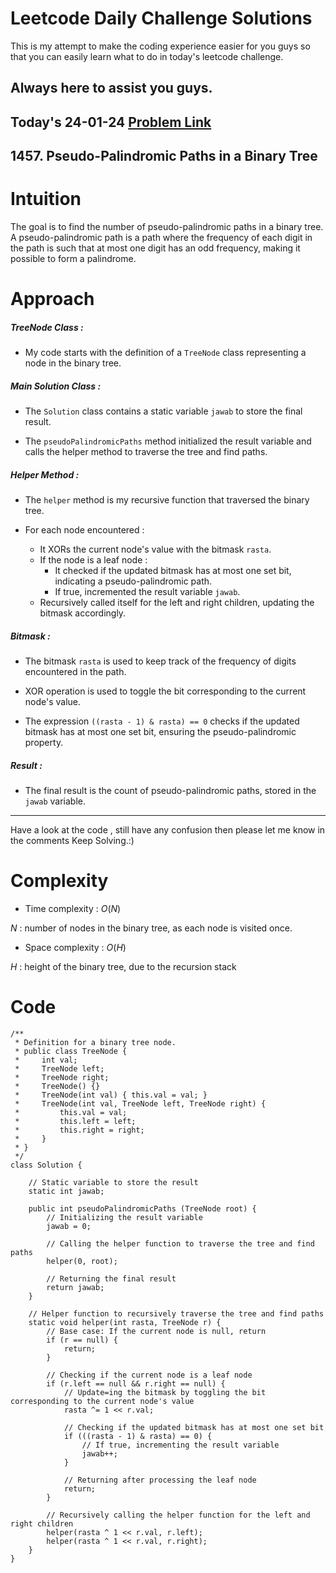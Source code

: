 # Leetcode Daily Challenge Solutions

This is my attempt to make the coding experience easier for you guys so that you can easily learn what to do in today's leetcode challenge.


## Always here to assist you guys.

## Today's 24-01-24 [Problem Link](https://leetcode.com/problems/pseudo-palindromic-paths-in-a-binary-tree/description/?envType=daily-question&envId=2024-01-24)
## 1457. Pseudo-Palindromic Paths in a Binary Tree


# Intuition
<!-- Describe your first thoughts on how to solve this problem. -->
The goal is to find the number of pseudo-palindromic paths in a binary tree. A pseudo-palindromic path is a path where the frequency of each digit in the path is such that at most one digit has an odd frequency, making it possible to form a palindrome.

# Approach
<!-- Describe your approach to solving the problem. -->
##### TreeNode Class :
   - My code starts with the definition of a `TreeNode` class representing a node in the binary tree.

##### Main Solution Class :
   - The `Solution` class contains a static variable `jawab` to store the final result.

   - The `pseudoPalindromicPaths` method initialized the result variable and calls the helper method to traverse the tree and find paths.

##### Helper Method :
   - The `helper` method is my recursive function that traversed the binary tree.
   
   - For each node encountered :
     - It XORs the current node's value with the bitmask `rasta`.
     - If the node is a leaf node :
       - It checked if the updated bitmask has at most one set bit, indicating a pseudo-palindromic path.
       - If true, incremented the result variable `jawab`.
     - Recursively called itself for the left and right children, updating the bitmask accordingly.

##### Bitmask :
   - The bitmask `rasta` is used to keep track of the frequency of digits encountered in the path.
   
   - XOR operation is used to toggle the bit corresponding to the current node's value.

   - The expression `((rasta - 1) & rasta) == 0` checks if the updated bitmask has at most one set bit, ensuring the pseudo-palindromic property.

##### Result :
   - The final result is the count of pseudo-palindromic paths, stored in the `jawab` variable.

---
Have a look at the code , still have any confusion then please let me know in the comments
Keep Solving.:)

# Complexity
- Time complexity : $O(N)$
<!-- Add your time complexity here, e.g. $$O(n)$$ -->
$N$ : number of nodes in the binary tree, as each node is visited once.
- Space complexity : $O(H)$
<!-- Add your space complexity here, e.g. $$O(n)$$ -->
$H$ : height of the binary tree, due to the recursion stack

# Code
```
/**
 * Definition for a binary tree node.
 * public class TreeNode {
 *     int val;
 *     TreeNode left;
 *     TreeNode right;
 *     TreeNode() {}
 *     TreeNode(int val) { this.val = val; }
 *     TreeNode(int val, TreeNode left, TreeNode right) {
 *         this.val = val;
 *         this.left = left;
 *         this.right = right;
 *     }
 * }
 */
class Solution {

    // Static variable to store the result
    static int jawab;

    public int pseudoPalindromicPaths (TreeNode root) {
        // Initializing the result variable
        jawab = 0;

        // Calling the helper function to traverse the tree and find paths
        helper(0, root);

        // Returning the final result
        return jawab;
    }

    // Helper function to recursively traverse the tree and find paths
    static void helper(int rasta, TreeNode r) {
        // Base case: If the current node is null, return
        if (r == null) {
            return;
        }

        // Checking if the current node is a leaf node
        if (r.left == null && r.right == null) {
            // Update=ing the bitmask by toggling the bit corresponding to the current node's value
            rasta ^= 1 << r.val;

            // Checking if the updated bitmask has at most one set bit
            if (((rasta - 1) & rasta) == 0) {
                // If true, incrementing the result variable
                jawab++;
            }

            // Returning after processing the leaf node
            return;
        }

        // Recursively calling the helper function for the left and right children
        helper(rasta ^ 1 << r.val, r.left);
        helper(rasta ^ 1 << r.val, r.right);
    }
}

```